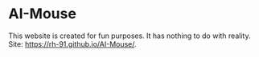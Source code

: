 # AI-Mouse
This website is created for fun purposes. It has nothing to do with reality.
Site: https://rh-91.github.io/AI-Mouse/.
